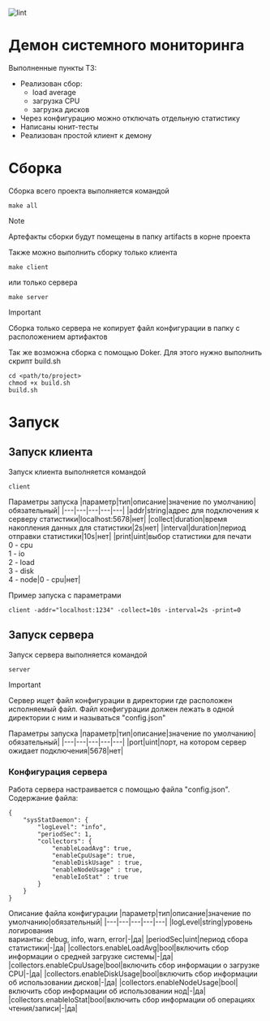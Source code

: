 ![lint](https://github.com/CEBEP9HUH/OTUS_Go_Diploma/actions/workflows/diploma.yml/badge.svg)
# Демон системного мониторинга

Выполненные пункты ТЗ:
* Реализован сбор:
    - load average
    - загрузка CPU
    - загрузка дисков
* Через конфигурацию можно отключать отдельную статистику
* Написаны юнит-тесты
* Реализован простой клиент к демону

# Сборка

Сборка всего проекта выполняется командой
```
make all
```
> [!NOTE]
> Артефакты сборки будут помещены в папку artifacts в корне проекта

Также можно выполнить сборку только клиента
```
make client
```
или только сервера 
```
make server
```
> [!IMPORTANT]
> Сборка только сервера не копирует файл конфигурации в папку с расположением артифактов

Так же возможна сборка с помощью Doker. Для этого нужно выполнить скрипт build.sh
```
cd <path/to/project>
chmod +x build.sh
build.sh
```

# Запуск
## Запуск клиента
Запуск клиента выполняется командой
```
client
```
Параметры запуска
|параметр|тип|описание|значение по умолчанию|обязательный|
|---|---|---|---|---|
|addr|string|адрес для подключения к серверу статистики|localhost:5678|нет|
|collect|duration|время накопления данных для статистики|2s|нет|
|interval|duration|период отправки статистики|10s|нет|
|print|uint|выбор статистики для печати<br>0 - cpu<br>1 - io<br>2 - load<br>3 - disk<br>4 - node|0 - cpu|нет|

Пример запуска с параметрами
```
client -addr="localhost:1234" -collect=10s -interval=2s -print=0
```

## Запуск сервера
Запуск сервера выполняется командой
```
server
```
> [!IMPORTANT]
> Сервер ищет файл конфигурации в директории где расположен исполняемый файл. Файл конфигурации должен лежать в одной директории с ним и называться "config.json"

Параметры запуска
|параметр|тип|описание|значение по умолчанию|обязательный|
|---|---|---|---|---|
|port|uint|порт, на котором сервер ожидает подключения|5678|нет|

### Конфигурация сервера
Работа сервера настраивается с помощью файла "config.json".
Содержание файла:
```
{
    "sysStatDaemon": {
        "logLevel": "info",
        "periodSec": 1,
        "collectors": {
            "enableLoadAvg": true,
            "enableCpuUsage": true,
            "enableDiskUsage" : true,
            "enableNodeUsage" : true,
            "enableIoStat" : true
        }
    }
}
```
Описание файла конфигурации
|параметр|тип|описание|значение по умолчанию|обязательный|
|---|---|---|---|---|
|logLevel|string|уровень логирования<br>варианты: debug, info, warn, error|-|да|
|periodSec|uint|период сбора статистики|-|да|
|collectors.enableLoadAvg|bool|включить сбор информации о средней загрузке системы|-|да|
|collectors.enableCpuUsage|bool|включить сбор информации о загрузке CPU|-|да|
|collectors.enableDiskUsage|bool|включить сбор информации об использовании дисков|-|да|
|collectors.enableNodeUsage|bool|включить сбор информации об использовании нод|-|да|
|collectors.enableIoStat|bool|включить сбор информации об операциях чтения/записи|-|да|
